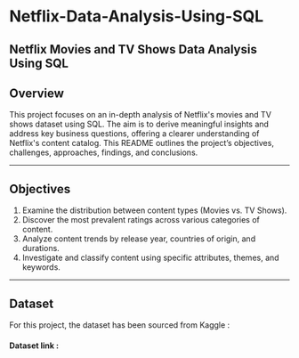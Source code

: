 # Netflix-Data-Analysis-Using-SQL
**Netflix Movies and TV Shows Data Analysis Using SQL**    
---

## Overview  
This project focuses on an in-depth analysis of Netflix's movies and TV shows dataset using SQL. The aim is to derive meaningful insights and address key business questions, offering a clearer understanding of Netflix's content catalog. This README outlines the project’s objectives, challenges, approaches, findings, and conclusions.

---

## Objectives  
1. Examine the distribution between content types (Movies vs. TV Shows).  
2. Discover the most prevalent ratings across various categories of content.  
3. Analyze content trends by release year, countries of origin, and durations.  
4. Investigate and classify content using specific attributes, themes, and keywords.

---

## Dataset
 For this project, the dataset has been sourced from Kaggle :
 ####  Dataset link :



